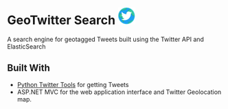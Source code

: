 ﻿# GeoTwitter Search ![picture](TwitterStream/img/logo40.png)
A search engine for geotagged Tweets built using the Twitter API and ElasticSearch

## Built With
 + [Python Twitter Tools](https://github.com/sixohsix/twitter) for getting Tweets
 + ASP.NET MVC for the web application interface and Twitter Geolocation map.
